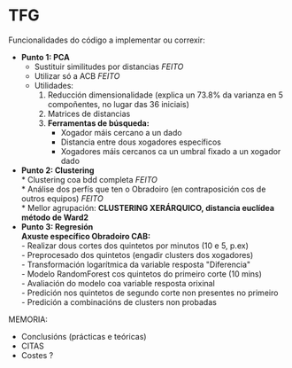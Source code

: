 # TFG

Funcionalidades do código a implementar ou correxir:
  - **Punto 1: PCA** <br>
    * Sustituir similitudes por distancias *FEITO* <br>
    * Utilizar só a ACB *FEITO* <br>
    * Utilidades: <br>
      1. Reducción dimensionalidade (explica un 73.8% da varianza en 5 compoñentes, no lugar das 36 iniciais) <br>
      2. Matrices de distancias <br>
      3. **Ferramentas de búsqueda:** <br>
          - Xogador máis cercano a un dado <br>
          - Distancia entre dous xogadores específicos <br>
          - Xogadores máis cercanos ca un umbral fixado a un xogador dado 
  - **Punto 2: Clustering** <br>
        * Clustering coa bdd completa *FEITO* <br>
        * Análise dos perfís que ten o Obradoiro (en contraposición cos de outros equipos) *FEITO* <br>
        * Mellor agrupación: **CLUSTERING XERÁRQUICO, distancia euclídea método de Ward2**
  - **Punto 3: Regresión** <br>
        **Axuste específico Obradoiro CAB:** <br>
          - Realizar dous cortes dos quintetos por minutos (10 e 5, p.ex) <br>
          - Preprocesado dos quintetos (engadir clusters dos xogadores) <br>
          - Transformación logarítmica da variable resposta "Diferencia" <br>
          - Modelo RandomForest cos quintetos do primeiro corte (10 mins) <br>
          - Avaliación do modelo coa variable resposta orixinal <br>
          - Predición nos quintetos de segundo corte non presentes no primeiro <br>
          - Predición a combinacións de clusters non probadas <br>


MEMORIA:
  * Conclusións (prácticas e teóricas) <br>
  * CITAS <br>
  * Costes ? <br>